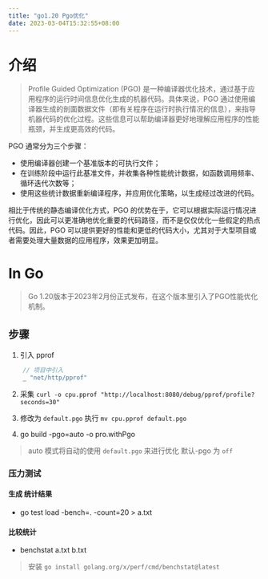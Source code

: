 ```yaml
---
title: "go1.20 Pgo优化"
date: 2023-03-04T15:32:55+08:00
---
```


# 介绍

> Profile Guided Optimization (PGO) 是一种编译器优化技术，通过基于应用程序的运行时间信息优化生成的机器代码。具体来说，PGO 通过使用编译器生成的剖面数据文件（即有关程序在运行时执行情况的信息），来指导机器代码的优化过程。这些信息可以帮助编译器更好地理解应用程序的性能瓶颈，并生成更高效的代码。

PGO 通常分为三个步骤：
- 使用编译器创建一个基准版本的可执行文件；
- 在训练阶段中运行此基准文件，并收集各种性能统计数据，如函数调用频率、循环迭代次数等；
- 使用这些统计数据重新编译程序，并应用优化策略，以生成经过改进的代码。

相比于传统的静态编译优化方式，PGO 的优势在于，它可以根据实际运行情况进行优化，因此可以更准确地优化重要的代码路径，而不是仅仅优化一些假定的热点代码。因此，PGO 可以提供更好的性能和更低的代码大小，尤其对于大型项目或者需要处理大量数据的应用程序，效果更加明显。


# In Go 
> Go 1.20版本于2023年2月份正式发布，在这个版本里引入了PGO性能优化机制。

## 步骤

1.  引入 pprof 

``` go 
    // 项目中引入
    _ "net/http/pprof"
```

2. 采集
`curl -o cpu.pprof "http://localhost:8080/debug/pprof/profile?seconds=30"`

3. 修改为 `default.pgo` 执行 `mv cpu.pprof default.pgo`

4. go build -pgo=auto -o pro.withPgo

> auto 模式将自动的使用 `default.pgo` 来进行优化 默认-pgo 为 `off` 

###  压力测试

####  生成 统计结果
-  go test load -bench=. -count=20  > a.txt 
#### 比较统计
-  benchstat  a.txt  b.txt

> 安装 `go install golang.org/x/perf/cmd/benchstat@latest`

